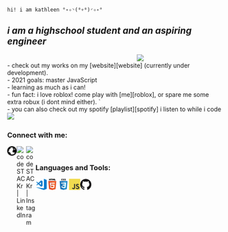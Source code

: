 
`hi! i am kathleen °˖✧◝(⁰▿⁰)◜✧˖°`





<h2 style="text-align: left;"><em>i am a highschool student and an aspiring engineer</em></h2>
<img align="right" width="40%" src="https://media.giphy.com/media/Mmh3uG0srGGqFm5Vmw/giphy.gif">
<br>
  - check out my works on my [website][website] (currently under development).
 <br> 
  - 2021 goals: master JavaScript
 <br>
  - learning as much as i can! 
 <br>
  - fun fact: i love roblox! come play with [me][roblox], or spare me some extra robux (i dont mind either). `
 <br>
  - you can also check out my spotify [playlist][spotify] i listen to while i code 




[roblox]: https://www.roblox.com/users/2259131681/profile
[spotify]: https://open.spotify.com/playlist/4L7E251CuYbKlV8vtncQV2?si=926c0c7e0cbd4d98
[website]: https://kathleenzz.github.io/personalWebsite/
[instagram]: https://www.instagram.com/kathleaannn/
[linkedin]: https://www.linkedin.com/in/kathleenzapata/


<img width="55%" src="https://64.media.tumblr.com/0d092906b6a105c73b4df51374befadc/4629bd3bfc1ff56c-54/s1280x1920/35f0951d8ded1c3e762cd1c6cb471b7fd965fb34.jpg">




### Connect with me:

[<img align="left" alt="codeSTACKr.com" width="22px" src="https://raw.githubusercontent.com/iconic/open-iconic/master/svg/globe.svg" />][website]

[<img align="left" alt="codeSTACKr | LinkedIn" width="22px" src="https://cdn.jsdelivr.net/npm/simple-icons@v3/icons/linkedin.svg" />][linkedin]
[<img align="left" alt="codeSTACKr | Instagram" width="22px" src="https://cdn.jsdelivr.net/npm/simple-icons@v3/icons/instagram.svg" />][instagram]


<br>

### Languages and Tools:

<img align="left" alt="Visual Studio Code" width="26px" src="https://raw.githubusercontent.com/github/explore/80688e429a7d4ef2fca1e82350fe8e3517d3494d/topics/visual-studio-code/visual-studio-code.png" />
<img align="left" alt="HTML5" width="26px" src="https://raw.githubusercontent.com/github/explore/80688e429a7d4ef2fca1e82350fe8e3517d3494d/topics/html/html.png" />
<img align="left" alt="CSS3" width="26px" src="https://raw.githubusercontent.com/github/explore/80688e429a7d4ef2fca1e82350fe8e3517d3494d/topics/css/css.png" />
<img align="left" alt="JavaScript" width="26px" src="https://raw.githubusercontent.com/github/explore/80688e429a7d4ef2fca1e82350fe8e3517d3494d/topics/javascript/javascript.png" />
<img align="left" alt="GitHub" width="26px" src="https://raw.githubusercontent.com/github/explore/78df643247d429f6cc873026c0622819ad797942/topics/github/github.png" />


[roblox]: https://www.roblox.com/users/2259131681/profile
[spotify]: https://open.spotify.com/playlist/4L7E251CuYbKlV8vtncQV2?si=926c0c7e0cbd4d98
[website]: https://kathleenzz.github.io/personalWebsite/
[instagram]: https://www.instagram.com/kathleaannn/
[linkedin]: https://www.linkedin.com/in/kathleenzapata/


